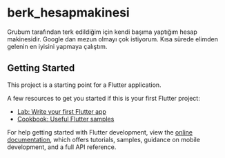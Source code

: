 # berk_hesapmakinesi

Grubum tarafından terk edildiğim için kendi başıma yaptığım hesap makinesidir. Google dan mezun olmayı çok istiyorum. Kısa sürede elimden gelenin en iyisini yapmaya çalıştım.

## Getting Started

This project is a starting point for a Flutter application.

A few resources to get you started if this is your first Flutter project:

- [Lab: Write your first Flutter app](https://docs.flutter.dev/get-started/codelab)
- [Cookbook: Useful Flutter samples](https://docs.flutter.dev/cookbook)

For help getting started with Flutter development, view the
[online documentation](https://docs.flutter.dev/), which offers tutorials,
samples, guidance on mobile development, and a full API reference.
